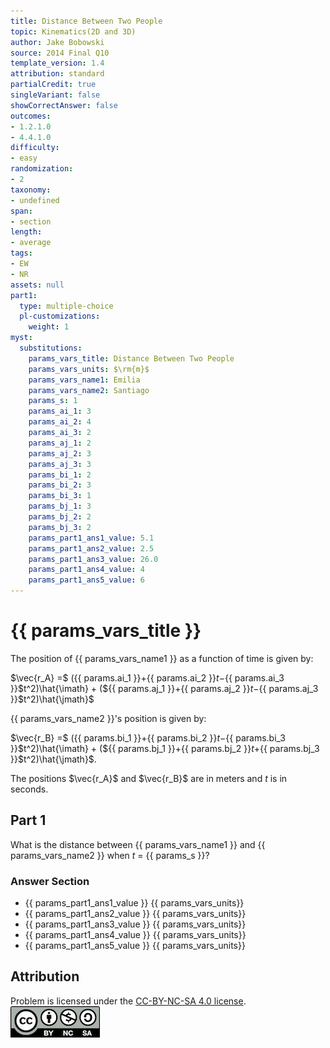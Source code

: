 ```yaml
---
title: Distance Between Two People
topic: Kinematics(2D and 3D)
author: Jake Bobowski
source: 2014 Final Q10
template_version: 1.4
attribution: standard
partialCredit: true
singleVariant: false
showCorrectAnswer: false
outcomes:
- 1.2.1.0
- 4.4.1.0
difficulty:
- easy
randomization:
- 2
taxonomy:
- undefined
span:
- section
length:
- average
tags:
- EW
- NR
assets: null
part1:
  type: multiple-choice
  pl-customizations:
    weight: 1
myst:
  substitutions:
    params_vars_title: Distance Between Two People
    params_vars_units: $\rm{m}$
    params_vars_name1: Emilia
    params_vars_name2: Santiago
    params_s: 1
    params_ai_1: 3
    params_ai_2: 4
    params_ai_3: 2
    params_aj_1: 2
    params_aj_2: 3
    params_aj_3: 3
    params_bi_1: 2
    params_bi_2: 3
    params_bi_3: 1
    params_bj_1: 3
    params_bj_2: 2
    params_bj_3: 2
    params_part1_ans1_value: 5.1
    params_part1_ans2_value: 2.5
    params_part1_ans3_value: 26.0
    params_part1_ans4_value: 4
    params_part1_ans5_value: 6
---
```

# {{ params_vars_title }}
The position of {{ params_vars_name1 }} as a function of time is given by:

$\vec{r_A} =$ ({{ params.ai_1 }}$+${{ params.ai_2 }}$t-${{ params.ai_3 }}$t^2)\hat{\imath} + (${{ params.aj_1 }}$+${{ params.aj_2 }}$t-${{ params.aj_3 }}$t^2)\hat{\jmath}$

{{ params_vars_name2 }}'s position is given by:

$\vec{r_B} =$ ({{ params.bi_1 }}$+${{ params.bi_2 }}$t-${{ params.bi_3 }}$t^2)\hat{\imath} + (${{ params.bj_1 }}$+${{ params.bj_2 }}$t+${{ params.bj_3 }}$t^2)\hat{\jmath}$.

The positions $\vec{r_A}$ and $\vec{r_B}$ are in meters and $t$ is in seconds.

## Part 1

What is the distance between {{ params_vars_name1 }} and {{ params_vars_name2 }} when $t$ = {{ params_s }}?

### Answer Section

- {{ params_part1_ans1_value }} {{ params_vars_units}}
- {{ params_part1_ans2_value }} {{ params_vars_units}}
- {{ params_part1_ans3_value }} {{ params_vars_units}}
- {{ params_part1_ans4_value }} {{ params_vars_units}}
- {{ params_part1_ans5_value }} {{ params_vars_units}}

## Attribution

Problem is licensed under the [CC-BY-NC-SA 4.0 license](https://creativecommons.org/licenses/by-nc-sa/4.0/).<br> ![The Creative Commons 4.0 license requiring attribution-BY, non-commercial-NC, and share-alike-SA license.](https://raw.githubusercontent.com/firasm/bits/master/by-nc-sa.png)